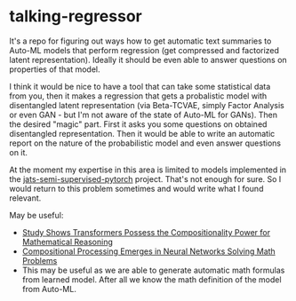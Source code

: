 # talking-regressor

It's a repo for figuring out ways how to get automatic text summaries to Auto-ML models that perform regression (get compressed and factorized latent representation). Ideally it should be even able to answer questions on properties of that model.

I think it would be nice to have a tool that can take some statistical data from you, then it makes a regression that gets a probalistic model with disentangled latent representation (via Beta-TCVAE, simply Factor Analysis or even GAN - but I'm not aware of the state of Auto-ML for GANs). Then the desired "magic" part. First it asks you some questions on obtained disentangled representation. Then it would be able to write an automatic report on the nature of the probabilistic model and even answer questions on it.

At the moment my expertise in this area is limited to models implemented in the [jats-semi-supervised-pytorch](https://github.com/kiwi0fruit/jats-semi-supervised-pytorch) project. That's not enough for sure. So I would return to this problem sometimes and would write what I found relevant.

May be useful:

* [Study Shows Transformers Possess the Compositionality Power for Mathematical Reasoning](https://syncedreview.com/2021/05/26/deepmind-podracer-tpu-based-rl-frameworks-deliver-exceptional-performance-at-low-cost-27/)
* [Compositional Processing Emerges in Neural Networks Solving Math Problems](https://arxiv.org/abs/2105.08961)
* This may be useful as we are able to generate automatic math formulas from learned model. After all we know the math definition of the model from Auto-ML.
